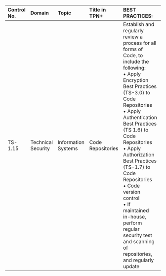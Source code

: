 | Control No. | Domain | Topic | Title in TPN+ | BEST PRACTICES: | ADDITIONAL RECOMMENDATIONS: |
| :--- | :--- | :--- | :--- | :--- | :--- |
| TS-1.15 | Technical Security | Information Systems | Code Repositories | Establish and regularly review a process for all forms of Code, to include the following:<br>• Apply Encryption Best Practices (TS-3.0) to Code Repositories<br>• Apply Authentication Best Practices (TS 1.6) to Code Repositories<br>• Apply Authorization Best Practices (TS-1.7) to Code Repositories<br>• Code version control<br>• If maintained in-house, perform regular security test and scanning of repositories, and regularly update<br> | • Leverage a secrets management service to rotate, manage, and retrieve credentials or secrets (e.g., Vault, AWS KMS, GCP KMS, etc.)<br>• Key Management System (KMS) encryption for credentials and sensitive data<br><br> |
